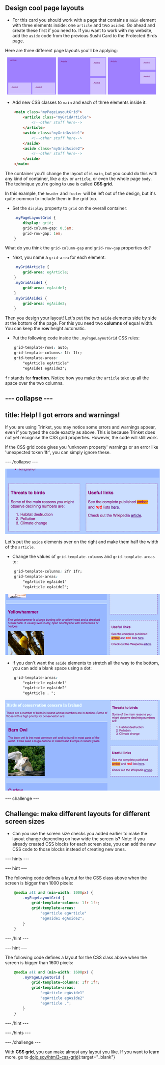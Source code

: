 ## Design cool page layouts

+ For this card you should work with a page that contains a `main` element with three elements inside: one `article` and two `aside`s. Go ahead and create these first if you need to. If you want to work with my website, add the `aside` code from the previous Sushi Card to the Protected Birds page. 

Here are three different page layouts you'll be applying: 

![](images/cssGridLayouts.png)

+ Add new CSS classes to `main` and each of three elements inside it.

```html
    <main class="myPageLayoutGrid">
        <article class="myGridArticle">
            <!--other stuff here-->
        </article>
        <aside class="myGridAside1">
            <!--other stuff here-->
        </aside>
        <aside class="myGridAside2">
            <!--other stuff here-->
        </aside>
    </main>
```

The container you'll change the layout of is `main`, but you could do this with any kind of container, like a `div` or `article`, or even the whole page `body`. The technique you're going to use is called **CSS grid**.

In this example, the `header` and `footer` will be left out of the design, but it's quite common to include them in the grid too.

+ Set the `display` property to `grid` on the overall container:

```css
    .myPageLayoutGrid {
        display: grid;
        grid-column-gap: 0.5em;
        grid-row-gap: 1em;
    }
```

What do you think the `grid-column-gap` and `grid-row-gap` properties do?

+ Next, you name a `grid-area` for each element: 

```css
    .myGridArticle {
        grid-area: egArticle;
    }
    .myGridAside1 {
        grid-area: egAside1;
    }
    .myGridAside2 {
        grid-area: egAside2;
    }
```

Then you design your layout! Let's put the two `aside` elements side by side at the bottom of the page. For this you need two **columns** of equal width. You can keep the **row** height automatic. 

+ Put the following code inside the `.myPageLayoutGrid` CSS rules:

```css
    grid-template-rows: auto;
    grid-template-columns: 1fr 1fr;
    grid-template-areas: 
        "egArticle egArticle"
        "egAside1 egAside2";
```
    
`fr` stands for **fraction**. Notice how you make the `article` take up all the space over the two columns.


--- collapse ---
---
title: Help! I got errors and warnings!
---

If you are using Trinket, you may notice some errors and warnings appear, even if you typed the code exactly as above. This is because Trinket does not yet recognise the CSS grid properties. However, the code will still work.

If the CSS grid code gives you 'unknown property' warnings or an error like 'unexpected token 1fr', you can simply ignore these.

--- /collapse ---

![Asides are side by side at the bottom](images/cssGridAsidesAtBottom.png)

Let's put the `aside` elements over on the right and make them half the width of the `article`.

+ Change the values of `grid-template-columns` and `grid-template-areas` to:

```css
    grid-template-columns: 2fr 1fr;
    grid-template-areas: 
        "egArticle egAside1"
        "egArticle egAside2";
```

![Asides are down the right hand side](images/cssGridAsidesOnRight.png)

+ If you don't want the `aside` elements to stretch all the way to the bottom, you can add a blank space using a dot: 

```css
    grid-template-areas: 
        "egArticle egAside1"
        "egArticle egAside2"
        "egArticle . ";
```

![Asides on the right and not stretched down](images/cssGridAsidesTopRight.png)

--- challenge ---

## Challenge: make different layouts for different screen sizes

+ Can you use the screen size checks you added earlier to make the layout change depending on how wide the screen is? Note: if you already created CSS blocks for each screen size, you can add the new CSS code to those blocks instead of creating new ones.

--- hints ---

--- hint ---

The following code defines a layout for the CSS class above when the screen is bigger than 1000 pixels:

```css
    @media all and (min-width: 1000px) {
        .myPageLayoutGrid {
            grid-template-columns: 1fr 1fr;
            grid-template-areas: 
                "egArticle egArticle"
                "egAside1 egAside2";
        }
    }  
```

--- /hint ---

--- hint ---

The following code defines a layout for the CSS class above when the screen is bigger than 1600 pixels:

```css
    @media all and (min-width: 1600px) {
        .myPageLayoutGrid {
            grid-template-columns: 1fr 1fr;
            grid-template-areas: 
                "egArticle egAside1"
                "egArticle egAside2"
                "egArticle .";
        }
    }  
```

--- /hint ---

--- /hints ---

--- /challenge ---

With **CSS grid**, you can make almost any layout you like. If you want to learn more, go to [dojo.soy/html3-css-grid](http://dojo.soy/html3-css-grid){:target="_blank"}
